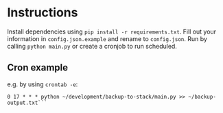 Instructions
======
Install dependencies using `pip install -r requirements.txt`.
Fill out your information in `config.json.example` and rename to `config.json`.
Run by calling `python main.py` or create a cronjob to run scheduled.

## Cron example
e.g. by using `crontab -e`:
````#every day at 17:00 and write output to file
0 17 * * * python ~/development/backup-to-stack/main.py >> ~/backup-output.txt```

